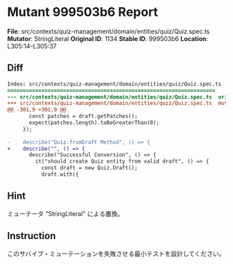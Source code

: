 # Mutant 999503b6 Report

**File**: src/contexts/quiz-management/domain/entities/quiz/Quiz.spec.ts
**Mutator**: StringLiteral
**Original ID**: 1134
**Stable ID**: 999503b6
**Location**: L305:14–L305:37

## Diff

```diff
Index: src/contexts/quiz-management/domain/entities/quiz/Quiz.spec.ts
===================================================================
--- src/contexts/quiz-management/domain/entities/quiz/Quiz.spec.ts	original
+++ src/contexts/quiz-management/domain/entities/quiz/Quiz.spec.ts	mutated #1134
@@ -301,9 +301,9 @@
       const patches = draft.getPatches();
       expect(patches.length).toBeGreaterThan(0);
     });
 
-    describe("Quiz.fromDraft Method", () => {
+    describe("", () => {
       describe("Successful Conversion", () => {
         it("should create Quiz entity from valid draft", () => {
           const draft = new Quiz.Draft();
           draft.with({
```

## Hint

ミューテータ "StringLiteral" による置換。

## Instruction

このサバイブ・ミューテーションを失敗させる最小テストを設計してください。
